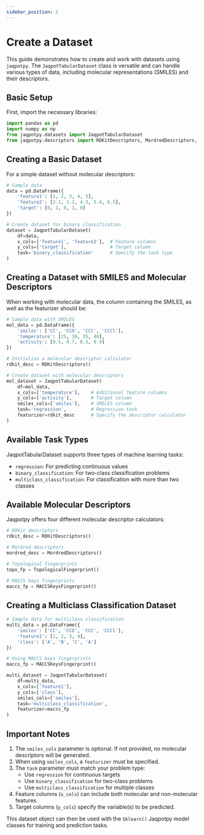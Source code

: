 ```yaml
---
sidebar_position: 1
---
```


# Create a Dataset

This guide demonstrates how to create and work with datasets using `jaqpotpy`. The `JaqpotTabularDataset` class is versatile and can handle various types of data, including molecular representations (SMILES) and their descriptors.

## Basic Setup

First, import the necessary libraries:

```python
import pandas as pd
import numpy as np
from jaqpotpy.datasets import JaqpotTabularDataset
from jaqpotpy.descriptors import RDKitDescriptors, MordredDescriptors, TopologicalFingerprint, MACCSKeysFingerprint
```

## Creating a Basic Dataset

For a simple dataset without molecular descriptors:

```python
# Sample data
data = pd.DataFrame({
    'feature1': [1, 2, 3, 4, 5],
    'feature2': [2.1, 3.2, 4.3, 5.4, 6.5],
    'target': [0, 1, 0, 1, 0]
})

# Create dataset for binary classification
dataset = JaqpotTabularDataset(
    df=data,
    x_cols=['feature1', 'feature2'],  # Feature columns
    y_cols=['target'],                # Target column
    task='binary_classification'      # Specify the task type
)
```

## Creating a Dataset with SMILES and Molecular Descriptors

When working with molecular data, the column containing the SMILES, as well as the featurizer should be:

```python
# Sample data with SMILES
mol_data = pd.DataFrame({
    'smiles': ['CC', 'CCO', 'CCC', 'CCCl'],
    'temperature': [25, 30, 35, 40],
    'activity': [0.5, 0.7, 0.3, 0.9]
})

# Initialize a molecular descriptor calculator
rdkit_desc = RDKitDescriptors()

# Create dataset with molecular descriptors
mol_dataset = JaqpotTabularDataset(
    df=mol_data,
    x_cols=['temperature'],    # Additional feature columns
    y_cols=['activity'],       # Target column
    smiles_cols=['smiles'],    # SMILES column
    task='regression',         # Regression task
    featurizer=rdkit_desc      # Specify the descriptor calculator
)
```

## Available Task Types

JaqpotTabularDataset supports three types of machine learning tasks:

- `regression`: For predicting continuous values
- `binary_classification`: For two-class classification problems
- `multiclass_classification`: For classification with more than two classes

## Available Molecular Descriptors

Jaqpotpy offers four different molecular descriptor calculators:

```python
# RDKit descriptors
rdkit_desc = RDKitDescriptors()

# Mordred descriptors
mordred_desc = MordredDescriptors()

# Topological fingerprints
topo_fp = TopologicalFingerprint()

# MACCS keys fingerprints
maccs_fp = MACCSKeysFingerprint()
```

## Creating a Multiclass Classification Dataset

```python
# Sample data for multiclass classification
multi_data = pd.DataFrame({
    'smiles': ['CC', 'CCO', 'CCC', 'CCCl'],
    'feature1': [1, 2, 3, 4],
    'class': ['A', 'B', 'C', 'A']
})

# Using MACCS keys fingerprints
maccs_fp = MACCSKeysFingerprint()

multi_dataset = JaqpotTabularDataset(
    df=multi_data,
    x_cols=['feature1'],
    y_cols=['class'],
    smiles_cols=['smiles'],
    task='multiclass_classification',
    featurizer=maccs_fp
)
```

## Important Notes

1. The `smiles_cols` parameter is optional. If not provided, no molecular descriptors will be generated.
2. When using `smiles_cols`, a `featurizer` must be specified.
3. The `task` parameter must match your problem type:
   - Use `regression` for continuous targets
   - Use `binary_classification` for two-class problems
   - Use `multiclass_classification` for multiple classes
4. Feature columns (`x_cols`) can include both molecular and non-molecular features.
5. Target columns (`y_cols`) specify the variable(s) to be predicted.

This dataset object can then be used with the `Sklearn()` Jaqpotpy model classes for training and prediction tasks.

